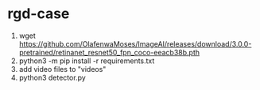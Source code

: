 # rgd-case
1) wget https://github.com/OlafenwaMoses/ImageAI/releases/download/3.0.0-pretrained/retinanet_resnet50_fpn_coco-eeacb38b.pth
2) python3 -m pip install -r requirements.txt
3) add video files to "videos"
4) python3 detector.py
